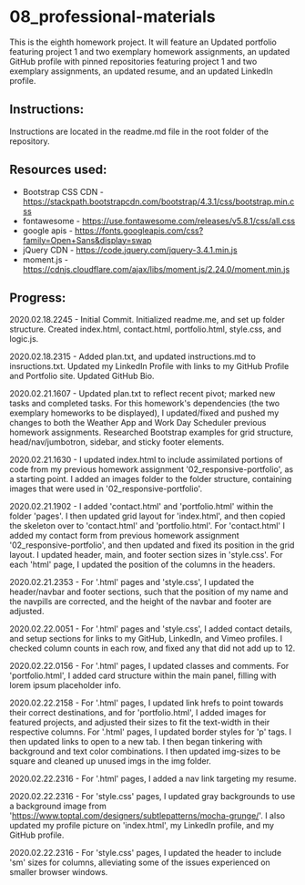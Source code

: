 # 08_professional-materials
This is the eighth homework project. It will feature an Updated portfolio featuring project 1 and two exemplary homework assignments, an updated GitHub profile with pinned repositories featuring project 1 and two exemplary assignments, an updated resume, and an updated LinkedIn profile.

Instructions:
------------
Instructions are located in the readme.md file in the root folder of the repository.


Resources used:
------------
- Bootstrap CSS CDN - https://stackpath.bootstrapcdn.com/bootstrap/4.3.1/css/bootstrap.min.css
- fontawesome       - https://use.fontawesome.com/releases/v5.8.1/css/all.css
- google apis       - https://fonts.googleapis.com/css?family=Open+Sans&display=swap
- jQuery CDN        - https://code.jquery.com/jquery-3.4.1.min.js
- moment.js	    - https://cdnjs.cloudflare.com/ajax/libs/moment.js/2.24.0/moment.min.js

Progress:
------------
2020.02.18.2245 - Initial Commit.  Initialized readme.me, and set up folder structure.  Created index.html, contact.html, portfolio.html, style.css, and logic.js.

2020.02.18.2315 - Added plan.txt, and updated instructions.md to insructions.txt.  Updated my LinkedIn Profile with links to my GitHub Profile and Portfolio site.  Updated GitHub Bio. 

2020.02.21.1607 - Updated plan.txt to reflect recent pivot; marked new tasks and completed tasks.  For this homework's dependencies (the two exemplary homeworks to be displayed), I updated/fixed and pushed my changes to both the Weather App and Work Day Scheduler previous homework assignments.  Researched Bootstrap examples for grid structure, head/nav/jumbotron, sidebar, and sticky footer elements.

2020.02.21.1630 - I updated index.html to include assimilated portions of code from my previous homework assignment '02_responsive-portfolio', as a starting point.  I added an images folder to the folder structure, containing images that were used in '02_responsive-portfolio'. 

2020.02.21.1902 - I added 'contact.html' and 'portfolio.html' within the folder 'pages'.  I then updated grid layout for 'index.html', and then copied the skeleton over to 'contact.html' and 'portfolio.html'.  For 'contact.html' I added my contact form from previous homework assignment '02_responsive-portfolio', and then updated and fixed its position in the grid layout.  I updated header, main, and footer section sizes in 'style.css'. For each 'html' page, I updated the position of the columns in the headers.

2020.02.21.2353 - For '.html' pages and 'style.css', I updated the header/navbar and footer sections, such that the position of my name and the navpills are corrected, and the height of the navbar and footer are adjusted.

2020.02.22.0051 - For '.html' pages and 'style.css', I added contact details, and setup sections for links to my GitHub, LinkedIn, and Vimeo profiles.  I checked column counts in each row, and fixed any that did not add up to 12.

2020.02.22.0156 - For '.html' pages, I updated classes and comments.  For 'portfolio.html', I added card structure within the main panel, filling with lorem ipsum placeholder info.

2020.02.22.2158 - For '.html' pages, I updated link hrefs to point towards their correct destinations, and for 'portfolio.html', I added images for featured projects, and adjusted their sizes to fit the text-width in their respective columns.  For '.html' pages, I updated border styles for 'p' tags.  I then updated links to open to a new tab.  I then began tinkering with background and text color combinations.  I then updated img-sizes to be square and cleaned up unused imgs in the img folder. 

2020.02.22.2316 - For '.html' pages, I added a nav link targeting my resume.

2020.02.22.2316 - For 'style.css' pages, I updated gray backgrounds to use a background image from 'https://www.toptal.com/designers/subtlepatterns/mocha-grunge/'.  I also updated my profile picture on 'index.html', my LinkedIn profile, and my GitHub profile.

2020.02.22.2316 - For 'style.css' pages, I updated the header to include 'sm' sizes for columns, alleviating some of the issues experienced on smaller browser windows.
